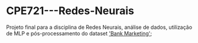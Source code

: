 # CPE721---Redes-Neurais
Projeto final para a disciplina de Redes Neurais, análise de dados, utilização de MLP e pós-processamento do dataset ['Bank Marketing'](https://archive.ics.uci.edu/ml/datasets/Bank+Marketing); 

